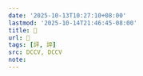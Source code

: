 ```yaml
---
date: '2025-10-13T10:27:10+08:00'
lastmod: '2025-10-14T21:46:45-08:00'
title: 􁰛
url: 􁰛
tags: [評, 誶]
src: DCCV, DCCV
note:
---
```

